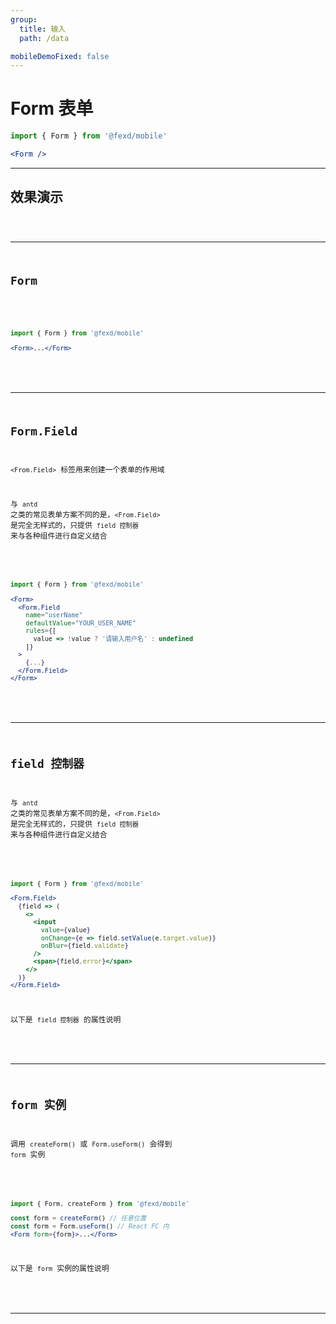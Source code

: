 ```yaml
---
group:
  title: 输入
  path: /data

mobileDemoFixed: false
---
```


# Form 表单 <ImportCost name="Form" />

<!-- prettier-ignore -->
```jsx | pure
import { Form } from '@fexd/mobile'

<Form />
```

---

## 效果演示

<code src="./demos/basic.tsx" />

---

## Form

<!-- prettier-ignore -->
```jsx | pure
import { Form } from '@fexd/mobile'

<Form>...</Form>
```

<API identifier="Form" hideTitle src="./type.tsx" exports='["default"]'></API>

---

## Form.Field

`<From.Field>` 标签用来创建一个表单的作用域

与 `antd` 之类的常见表单方案不同的是，`<From.Field>` 是完全无样式的，只提供 `field 控制器` 来与各种组件进行自定义结合

<!-- prettier-ignore -->
```jsx | pure
import { Form } from '@fexd/mobile'

<Form>
  <Form.Field
    name="userName"
    defaultValue="YOUR_USER_NAME"
    rules={[
      value => !value ? '请输入用户名' : undefined
    ]}
  >
    {...}
  </Form.Field>
</Form>
```

<API identifier="Field" hideTitle src="../Form/Field/type.tsx" exports='["DOC_FormFieldProps"]'></API>

---

## field 控制器

与 `antd` 之类的常见表单方案不同的是，`<From.Field>` 是完全无样式的，只提供 `field 控制器` 来与各种组件进行自定义结合

<!-- prettier-ignore -->
```jsx | pure
import { Form } from '@fexd/mobile'

<Form.Field>
  {field => (
    <>
      <input
        value={value}
        onChange={e => field.setValue(e.target.value)}
        onBlur={field.validate}
      />
      <span>{field.error}</span>
    </>
  )}
</Form.Field>
```

以下是 `field 控制器` 的属性说明

<API namePrefix="field." identifier="FieldController" hideTitle src="../Form/Field/type.tsx" exports='["DOC_FieldController"]' hideDefaultColumn hideRequiredMark></API>

---

## form 实例

调用 `createForm()` 或 `Form.useForm()` 会得到 `form` 实例

<!-- prettier-ignore -->
```jsx | pure
import { Form, createForm } from '@fexd/mobile'

const form = createForm() // 任意位置
const form = Form.useForm() // React FC 内
<Form form={form}>...</Form>
```

以下是 `form` 实例的属性说明

<API namePrefix="form." identifier="createForm" hideTitle src="../createForm/type.tsx" hideDefaultColumn hideRequiredMark></API>

---

<!-- ## 演示代码

<code src="./demos/demo1/index.tsx" /> -->
